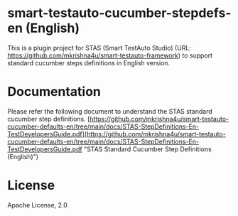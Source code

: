 # smart-testauto-cucumber-stepdefs-en (English)
This is a plugin project for STAS (Smart TestAuto Studio) (URL: https://github.com/mkrishna4u/smart-testauto-framework) to support standard cucumber steps definitions in English version.

# Documentation
Please refer the following document to understand the STAS standard cucumber step definitions.
[https://github.com/mkrishna4u/smart-testauto-cucumber-defaults-en/tree/main/docs/STAS-StepDefinitions-En-TestDevelopersGuide.pdf](https://github.com/mkrishna4u/smart-testauto-cucumber-defaults-en/tree/main/docs/STAS-StepDefinitions-En-TestDevelopersGuide.pdf "STAS Standard Cucumber Step Definitions (English)") 

 
# License
Apache License, 2.0